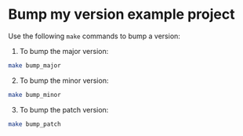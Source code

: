 # Bump my version example project

Use the following `make` commands to bump a version:

1. To bump the major version:

```bash
make bump_major
```

2. To bump the minor version:

```bash
make bump_minor
```

3. To bump the patch version:

```bash
make bump_patch
```
